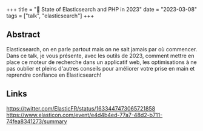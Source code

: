 +++
title = "🎤 State of Elasticsearch and PHP in 2023"
date = "2023-03-08"
tags = ["talk", "elasticsearch"]
+++

## Abstract

Elasticsearch, on en parle partout mais on ne sait jamais par où commencer. Dans ce talk, je vous présente, avec les outils de 2023, comment mettre en place ce moteur de recherche dans un applicatif web, les optimisations à ne pas oublier et pleins d'autres conseils pour améliorer votre prise en main et reprendre confiance en Elasticsearch!

## Links

https://twitter.com/ElasticFR/status/1633447473065721858
https://www.elasticon.com/event/e4d4b4ed-77a7-48d2-b711-74fea8341273/summary
